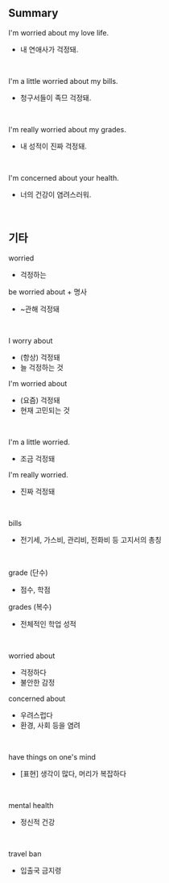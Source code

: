 ## Summary

I'm worried about my love life.
- 내 연애사가 걱정돼.

<br>

I'm a little worried about my bills.
- 청구서들이 족므 걱정돼.

<br>

I'm really worried about my grades.
- 내 성적이 진짜 걱정돼.

<br>

I'm concerned about your health.
- 너의 건강이 염려스러워.

<br>

## 기타

worried
- 걱정하는

be worried about + 명사
- ~관해 걱정돼

<br>

I worry about
- (항상) 걱정돼
- 늘 걱정하는 것

I'm worried about
- (요즘) 걱정돼
- 현재 고민되는 것

<br>

I'm a little worried.
- 조금 걱정돼

I'm really worried.
- 진짜 걱정돼

<br>

bills
- 전기세, 가스비, 관리비, 전화비 등 고지서의 총칭

<br>

grade (단수)
- 점수, 학점

grades (복수)
- 전체적인 학업 성적

<br>

worried about
- 걱정하다
- 불안한 감정

concerned about
- 우려스럽다
- 환경, 사회 등을 염려

<br>

have things on one's mind
- [표현] 생각이 많다, 머리가 복잡하다

<br>

mental health
- 정신적 건강

<br>

travel ban
- 입출국 금지령
